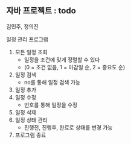 ## 자바 프로젝트 : todo

김민주, 정의진

일정 관리 프로그램
1. 모든 일정 조회
    - 일정을 조건에 맞게 정렬할 수 있다
    -  (0 = 조건 없음, 1 = 마감일 순, 2 = 중요도 순)
2. 일정 검색
    - no를 통해 일정 검색 가능
3. 일정 추가
4. 일정 수정
    - 번호를 통해 일정을 수정
5. 일정 삭제
6. 일정 상태 관리
    - 진행전, 진행후, 완료로 상태를 변경 가능
9. 프로그램 종료